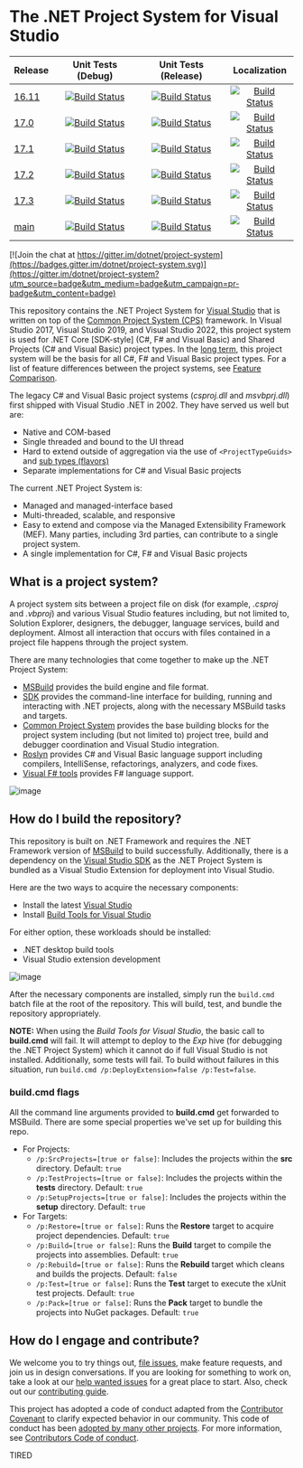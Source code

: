 # The .NET Project System for Visual Studio

| Release             | Unit Tests (Debug)                      | Unit Tests (Release)                      | Localization
|---------------------|:---------------------------------------:|:-----------------------------------------:|:------------:
| [16.11][1611Branch] | [![Build Status][1611Debug]][1611Build] | [![Build Status][1611Release]][1611Build] | [![Build Status][1611Spanish]][1611Build]
| [17.0][170Branch]   | [![Build Status][170Debug]][170Build]   | [![Build Status][170Release]][170Build]   | [![Build Status][170Spanish]][170Build]
| [17.1][171Branch]   | [![Build Status][171Debug]][171Build]   | [![Build Status][171Release]][171Build]   | [![Build Status][171Spanish]][171Build]
| [17.2][172Branch]   | [![Build Status][172Debug]][172Build]   | [![Build Status][172Release]][172Build]   | [![Build Status][172Spanish]][172Build]
| [17.3][173Branch]   | [![Build Status][173Debug]][173Build]   | [![Build Status][173Release]][173Build]   | [![Build Status][173Spanish]][173Build]
| [main][MainBranch]  | [![Build Status][MainDebug]][MainBuild] | [![Build Status][MainRelease]][MainBuild] | [![Build Status][MainSpanish]][MainBuild]

[![Join the chat at https://gitter.im/dotnet/project-system](https://badges.gitter.im/dotnet/project-system.svg)](https://gitter.im/dotnet/project-system?utm_source=badge&utm_medium=badge&utm_campaign=pr-badge&utm_content=badge)

This repository contains the .NET Project System for [Visual Studio](https://www.visualstudio.com/vs/) that is written on top of the [Common Project System (CPS)](https://github.com/microsoft/vsprojectsystem) framework. In Visual Studio 2017, Visual Studio 2019, and Visual Studio 2022, this project system is used for .NET Core [SDK-style] (C#, F# and Visual Basic) and Shared Projects (C# and Visual Basic) project types. In the [long term](docs/repo/roadmap.md), this project system will be the basis for all C#, F# and Visual Basic project types. For a list of feature differences between the project systems, see [Feature Comparison](docs/feature-comparison.md).

The legacy C# and Visual Basic project systems (*csproj.dll* and *msvbprj.dll*) first shipped with Visual Studio .NET in 2002. They have served us well but are:

- Native and COM-based
- Single threaded and bound to the UI thread
- Hard to extend outside of aggregation via the use of `<ProjectTypeGuids>` and [sub types (flavors)](https://docs.microsoft.com/en-us/visualstudio/extensibility/internals/project-types)
- Separate implementations for C# and Visual Basic projects

The current .NET Project System is:

- Managed and managed-interface based
- Multi-threaded, scalable, and responsive
- Easy to extend and compose via the Managed Extensibility Framework (MEF). Many parties, including 3rd parties, can contribute to a single project system.
- A single implementation for C#, F# and Visual Basic projects

## What is a project system?
A project system sits between a project file on disk (for example, *.csproj* and *.vbproj*) and various Visual Studio features including, but not limited to, Solution Explorer, designers, the debugger, language services, build and deployment. Almost all interaction that occurs with files contained in a project file happens through the project system.

There are many technologies that come together to make up the .NET Project System:

- [MSBuild](https://github.com/dotnet/msbuild) provides the build engine and file format.
- [SDK](https://github.com/dotnet/sdk) provides the command-line interface for building, running and interacting with .NET projects, along with the necessary MSBuild tasks and targets.
- [Common Project System](https://github.com/microsoft/vsprojectsystem) provides the base building blocks for the project system including (but not limited to) project tree, build and debugger coordination and Visual Studio integration.
- [Roslyn](https://github.com/dotnet/roslyn) provides C# and Visual Basic language support including compilers, IntelliSense, refactorings, analyzers, and code fixes.
- [Visual F# tools](https://github.com/dotnet/fsharp) provides F# language support.

![image](docs/repo/images/solution-explorer.png)

## How do I build the repository?
This repository is built on .NET Framework and requires the .NET Framework version of [MSBuild](https://docs.microsoft.com/en-us/visualstudio/msbuild/msbuild?view=vs-2022) to build successfully. Additionally, there is a dependency on the [Visual Studio SDK](https://docs.microsoft.com/en-us/visualstudio/extensibility/starting-to-develop-visual-studio-extensions?view=vs-2022) as the .NET Project System is bundled as a Visual Studio Extension for deployment into Visual Studio.

Here are the two ways to acquire the necessary components:
- Install the latest [Visual Studio](https://visualstudio.microsoft.com/downloads/)
- Install [Build Tools for Visual Studio](https://visualstudio.microsoft.com/downloads/?q=build+tools#build-tools-for-visual-studio-2022)

For either option, these workloads should be installed:
- .NET desktop build tools
- Visual Studio extension development

![image](docs/repo/images/workloads-for-building-the-repo.png)

After the necessary components are installed, simply run the `build.cmd` batch file at the root of the repository. This will build, test, and bundle the repository appropriately.

**NOTE:** When using the *Build Tools for Visual Studio*, the basic call to **build.cmd** will fail. It will attempt to deploy to the *Exp* hive (for debugging the .NET Project System) which it cannot do if full Visual Studio is not installed. Additionally, some tests will fail. To build without failures in this situation, run `build.cmd /p:DeployExtension=false /p:Test=false`.

### **build.cmd** flags
All the command line arguments provided to **build.cmd** get forwarded to MSBuild. There are some special properties we've set up for building this repo.
- For Projects:
  - `/p:SrcProjects=[true or false]`: Includes the projects within the **src** directory. Default: `true`
  - `/p:TestProjects=[true or false]`: Includes the projects within the **tests** directory. Default: `true`
  - `/p:SetupProjects=[true or false]`: Includes the projects within the **setup** directory. Default: `true`
- For Targets:
  - `/p:Restore=[true or false]`: Runs the **Restore** target to acquire project dependencies. Default: `true`
  - `/p:Build=[true or false]`: Runs the **Build** target to compile the projects into assemblies. Default: `true`
  - `/p:Rebuild=[true or false]`: Runs the **Rebuild** target which cleans and builds the projects. Default: `false`
  - `/p:Test=[true or false]`: Runs the **Test** target to execute the xUnit test projects. Default: `true`
  - `/p:Pack=[true or false]`: Runs the **Pack** target to bundle the projects into NuGet packages. Default: `true`

## How do I engage and contribute?
We welcome you to try things out, [file issues](https://github.com/dotnet/project-system/issues), make feature requests, and join us in design conversations. If you are looking for something to work on, take a look at our [help wanted issues](https://github.com/dotnet/project-system/issues?q=is%3Aopen+is%3Aissue+label%3A%22Help+Wanted%22) for a great place to start. Also, check out our [contributing guide](CONTRIBUTING.md).

This project has adopted a code of conduct adapted from the [Contributor Covenant](http://contributor-covenant.org/) to clarify expected behavior in our community. This code of conduct has been [adopted by many other projects](http://contributor-covenant.org/adopters/). For more information, see [Contributors Code of conduct](https://github.com/dotnet/home/blob/master/guidance/be-nice.md).

<!-- References -->

[MainBranch]: https://github.com/dotnet/project-system/tree/main
[MainDebug]: https://dev.azure.com/dnceng/public/_apis/build/status/dotnet/project-system/unit-tests?branchName=main&jobName=Windows_Debug&%20Debug&label=main
[MainRelease]: https://dev.azure.com/dnceng/public/_apis/build/status/dotnet/project-system/unit-tests?branchName=main&jobName=Windows_Release&%20Release&label=main
[MainSpanish]: https://dev.azure.com/dnceng/public/_apis/build/status/dotnet/project-system/unit-tests?branchName=main&jobName=Spanish&label=main
[MainBuild]: https://dev.azure.com/dnceng/public/_build/latest?definitionId=406&branchName=main

[1611Branch]: https://github.com/dotnet/project-system/tree/dev16.11.x
[1611Debug]: https://dev.azure.com/dnceng/public/_apis/build/status/dotnet/project-system/unit-tests?branchName=dev16.11.x&jobName=Windows_Debug&%20Debug&label=dev16.11.x
[1611Release]: https://dev.azure.com/dnceng/public/_apis/build/status/dotnet/project-system/unit-tests?branchName=dev16.11.x&jobName=Windows_Release&%20Release&label=dev16.11.x
[1611Spanish]: https://dev.azure.com/dnceng/public/_apis/build/status/dotnet/project-system/unit-tests?branchName=dev16.11.x&jobName=Spanish&label=dev16.11.x
[1611Build]: https://dev.azure.com/dnceng/public/_build/latest?definitionId=406&branchName=dev16.11.x

[170Branch]: https://github.com/dotnet/project-system/tree/dev17.0.x
[170Debug]: https://dev.azure.com/dnceng/public/_apis/build/status/dotnet/project-system/unit-tests?branchName=dev17.0.x&jobName=Windows_Debug&%20Debug&label=dev17.0.x
[170Release]: https://dev.azure.com/dnceng/public/_apis/build/status/dotnet/project-system/unit-tests?branchName=dev17.0.x&jobName=Windows_Release&%20Release&label=dev17.0.x
[170Spanish]: https://dev.azure.com/dnceng/public/_apis/build/status/dotnet/project-system/unit-tests?branchName=dev17.0.x&jobName=Spanish&label=dev17.0.x
[170Build]: https://dev.azure.com/dnceng/public/_build/latest?definitionId=406&branchName=dev17.0.x

TIRED

[171Branch]: https://github.com/dotnet/project-system/tree/dev17.1.x
[171Debug]: https://dev.azure.com/dnceng/public/_apis/build/status/dotnet/project-system/unit-tests?branchName=dev17.1.x&jobName=Windows_Debug&%20Debug&label=dev17.1.x
[171Release]: https://dev.azure.com/dnceng/public/_apis/build/status/dotnet/project-system/unit-tests?branchName=dev17.1.x&jobName=Windows_Release&%20Release&label=dev17.1.x
[171Spanish]: https://dev.azure.com/dnceng/public/_apis/build/status/dotnet/project-system/unit-tests?branchName=dev17.1.x&jobName=Spanish&label=dev17.1.x
[171Build]: https://dev.azure.com/dnceng/public/_build/latest?definitionId=406&branchName=dev17.1.x

[172Branch]: https://github.com/dotnet/project-system/tree/dev17.2.x
[172Debug]: https://dev.azure.com/dnceng/public/_apis/build/status/dotnet/project-system/unit-tests?branchName=dev17.2.x&jobName=Windows_Debug&%20Debug&label=dev17.2.x
[172Release]: https://dev.azure.com/dnceng/public/_apis/build/status/dotnet/project-system/unit-tests?branchName=dev17.2.x&jobName=Windows_Release&%20Release&label=dev17.2.x
[172Spanish]: https://dev.azure.com/dnceng/public/_apis/build/status/dotnet/project-system/unit-tests?branchName=dev17.2.x&jobName=Spanish&label=dev17.2.x
[172Build]: https://dev.azure.com/dnceng/public/_build/latest?definitionId=406&branchName=dev17.2.x

[173Branch]: https://github.com/dotnet/project-system/tree/dev17.3.x
[173Debug]: https://dev.azure.com/dnceng/public/_apis/build/status/dotnet/project-system/unit-tests?branchName=dev17.3.x&jobName=Windows_Debug&%20Debug&label=dev17.3.x
[173Release]: https://dev.azure.com/dnceng/public/_apis/build/status/dotnet/project-system/unit-tests?branchName=dev17.3.x&jobName=Windows_Release&%20Release&label=dev17.3.x
[173Spanish]: https://dev.azure.com/dnceng/public/_apis/build/status/dotnet/project-system/unit-tests?branchName=dev17.3.x&jobName=Spanish&label=dev17.3.x
[173Build]: https://dev.azure.com/dnceng/public/_build/latest?definitionId=406&branchName=dev17.3.x
